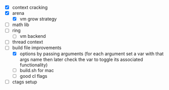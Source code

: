 - [x] context cracking
- [x] arena
    - [x] vm grow strategy
- [ ] math lib
- [ ] ring
    - [ ] vm backend
- [ ] thread context
- [ ] build file improvements
    - [x] options by passing arguments (for each argument set a var with that
          args name then later check the var to toggle its associated
          functionality)
    - [ ] build.sh for mac
    - [ ] good cl flags
- [ ] ctags setup

